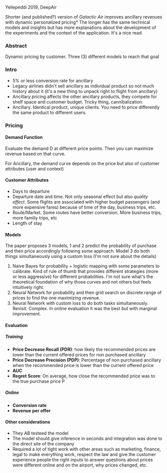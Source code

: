 
Yellepeddi 2019, DeepAir

Shorter (and published?) version of *Galactic Air* improves ancillary revenues with dynamic personalized pricing*
The longer has the same technical models and insights but has more explanations about the development of the experiments and the context of the application. It's a nice read.

### Abstract
Dynamic pricing by customer.  Three (3) different models to reach that goal

### Intro
* 5% or less conversion rate for ancillary
* Legacy airlines didn't sell ancillary as individual product so not much history about it (it's a new thing to unpack right to flight from ancillary)
* Ancillary pricing affects the other ancillary products, they compete for shelf space and customer budget. Tricky thing, cannibalization.
* Ancillary. Identical product, unique clients. You need to price differently the same product to different users.

### Pricing
#### Demand Function
Evaluate the demand D at different price points. Then you can maximize revenue based on that curve.

For Ancillary, the demand curve depends on the price but also of customer attributes (user and context)

#### Customer Attributes
* Days to departure
* Departure date and time. Not only seasonal effect but also *quality effect*. Some flights are associated with higher budget passengers (and more expensive fares) because of time of the day, business trips, etc.
* Route/Market. Some routes have better conversion. More business trips, more familiy trips, etc
* Length of stay

#### Models
The paper proposes 3 models, 1 and 2 predict the probability of purchase and then price accordingly following some approach.
Model 3 do both things simultaneously using a custom loss (I'm not sure about the details)

1) Naive Bayes for probability + logistic mapping with some parameters to calibrate. Kind of rule of thumb that provides different strategies (more or less aggressive) for different probabilities. I'm not sure what's the theoretical foundation of why those curves and not others but feels intuitively right.
2) Neural Network for probability and then grid search on discrete range of prices to find the one maximizing revenue.
3) Neural Network with custom loss to do both tasks simultaneously. Revisit. Complex. In online evaluation it was the best but with marginal improvement.

#### Evaluation
##### Training
* **Price Decrease Recall (PDR)**: how likely the recommended prices are lower than the current offered prices for non purchased ancillary
* **Price Decrease Precision (PDP)**: Percentage of non purchased ancillary when the recommended price is lower than the current offered price
* **AUC** 
* **Regret Score**: On average, how close the recommended price was to the true purchase price P

##### Online
* **Conversion rate**
* **Revenue per offer**


#### Other considerations

* They AB testeed the model
* The model should give inference in seconds and integration was done to the direct site of the company
* Required a lot of tight work with other areas such as marketing, finance, legal to make everything work, respect the law and give the customer experience people the right inputs to answer questions about prices were different online and on the airport, why prices changed, etc.

